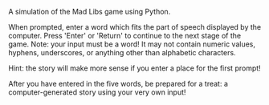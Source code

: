 A simulation of the Mad Libs game using Python.

When prompted, enter a word which fits the part of speech displayed by the
computer. Press 'Enter' or 'Return' to continue to the next stage of the game.
Note: your input must be a word! It may not contain numeric values, hyphens,
underscores, or anything other than alphabetic characters.

Hint: the story will make more sense if you enter a place for the first prompt!

After you have entered in the five words, be prepared for a treat: a
computer-generated story using your very own input!
